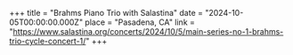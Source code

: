 +++
title = "Brahms Piano Trio with Salastina"
date = "2024-10-05T00:00:00.000Z"
place = "Pasadena, CA"
link = "https://www.salastina.org/concerts/2024/10/5/main-series-no-1-brahms-trio-cycle-concert-1/"
+++


